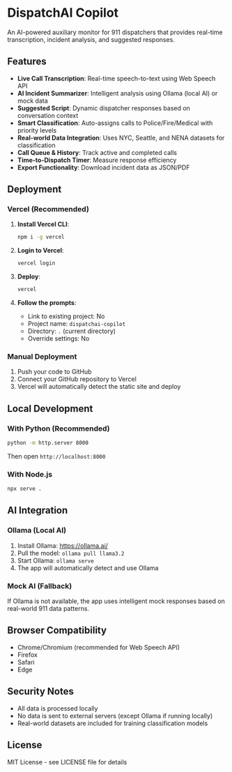# DispatchAI Copilot

An AI-powered auxiliary monitor for 911 dispatchers that provides real-time transcription, incident analysis, and suggested responses.

## Features

- **Live Call Transcription**: Real-time speech-to-text using Web Speech API
- **AI Incident Summarizer**: Intelligent analysis using Ollama (local AI) or mock data
- **Suggested Script**: Dynamic dispatcher responses based on conversation context
- **Smart Classification**: Auto-assigns calls to Police/Fire/Medical with priority levels
- **Real-world Data Integration**: Uses NYC, Seattle, and NENA datasets for classification
- **Call Queue & History**: Track active and completed calls
- **Time-to-Dispatch Timer**: Measure response efficiency
- **Export Functionality**: Download incident data as JSON/PDF

## Deployment

### Vercel (Recommended)

1. **Install Vercel CLI**:
   ```bash
   npm i -g vercel
   ```

2. **Login to Vercel**:
   ```bash
   vercel login
   ```

3. **Deploy**:
   ```bash
   vercel
   ```

4. **Follow the prompts**:
   - Link to existing project: No
   - Project name: `dispatchai-copilot`
   - Directory: `.` (current directory)
   - Override settings: No

### Manual Deployment

1. Push your code to GitHub
2. Connect your GitHub repository to Vercel
3. Vercel will automatically detect the static site and deploy

## Local Development

### With Python (Recommended)
```bash
python -m http.server 8000
```
Then open `http://localhost:8000`

### With Node.js
```bash
npx serve .
```

## AI Integration

### Ollama (Local AI)
1. Install Ollama: https://ollama.ai/
2. Pull the model: `ollama pull llama3.2`
3. Start Ollama: `ollama serve`
4. The app will automatically detect and use Ollama

### Mock AI (Fallback)
If Ollama is not available, the app uses intelligent mock responses based on real-world 911 data patterns.

## Browser Compatibility

- Chrome/Chromium (recommended for Web Speech API)
- Firefox
- Safari
- Edge

## Security Notes

- All data is processed locally
- No data is sent to external servers (except Ollama if running locally)
- Real-world datasets are included for training classification models

## License

MIT License - see LICENSE file for details